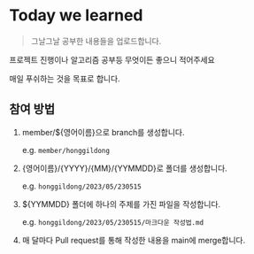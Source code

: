 # Today we learned

> 그날그날 공부한 내용들을 업로드합니다.

프로젝트 진행이나 알고리즘 공부등 무엇이든 좋으니 적어주세요

매일 푸쉬하는 것을 목표로 합니다.

## 참여 방법

1. member/${영어이름}으로 branch를 생성합니다.

   e.g. `member/honggildong`

2. {영어이름}/{YYYY}/{MM}/{YYMMDD}로 폴더를 생성합니다.

   e.g. `honggildong/2023/05/230515`

3. ${YYMMDD} 폴더에 하나의 주제를 가진 파일을 작성합니다.

   e.g. `honggildong/2023/05/230515/마크다운 작성법.md`

4. 매 달마다 Pull request를 통해 작성한 내용을 main에 merge합니다.
